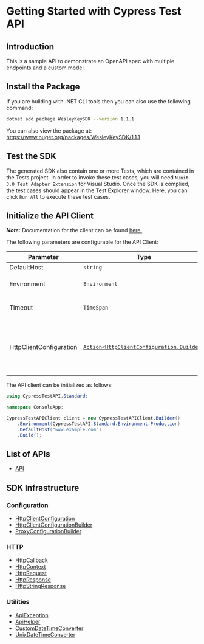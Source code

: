 
# Getting Started with Cypress Test API

## Introduction

This is a sample API to demonstrate an OpenAPI spec with multiple endpoints and a custom model.

## Install the Package

If you are building with .NET CLI tools then you can also use the following command:

```bash
dotnet add package WesleyKeySDK --version 1.1.1
```

You can also view the package at:
https://www.nuget.org/packages/WesleyKeySDK/1.1.1

## Test the SDK

The generated SDK also contain one or more Tests, which are contained in the Tests project. In order to invoke these test cases, you will need `NUnit 3.0 Test Adapter Extension` for Visual Studio. Once the SDK is complied, the test cases should appear in the Test Explorer window. Here, you can click `Run All` to execute these test cases.

## Initialize the API Client

**_Note:_** Documentation for the client can be found [here.](https://www.github.com/ZahraN444/wesley-key-dotnet-sdk/tree/1.1.1/doc/client.md)

The following parameters are configurable for the API Client:

| Parameter | Type | Description |
|  --- | --- | --- |
| DefaultHost | `string` | *Default*: `"www.example.com"` |
| Environment | `Environment` | The API environment. <br> **Default: `Environment.Production`** |
| Timeout | `TimeSpan` | Http client timeout.<br>*Default*: `TimeSpan.FromSeconds(100)` |
| HttpClientConfiguration | [`Action<HttpClientConfiguration.Builder>`](https://www.github.com/ZahraN444/wesley-key-dotnet-sdk/tree/1.1.1/doc/http-client-configuration-builder.md) | Action delegate that configures the HTTP client by using the HttpClientConfiguration.Builder for customizing API call settings.<br>*Default*: `new HttpClient()` |

The API client can be initialized as follows:

```csharp
using CypressTestAPI.Standard;

namespace ConsoleApp;

CypressTestAPIClient client = new CypressTestAPIClient.Builder()
    .Environment(CypressTestAPI.Standard.Environment.Production)
    .DefaultHost("www.example.com")
    .Build();
```

## List of APIs

* [API](https://www.github.com/ZahraN444/wesley-key-dotnet-sdk/tree/1.1.1/doc/controllers/api.md)

## SDK Infrastructure

### Configuration

* [HttpClientConfiguration](https://www.github.com/ZahraN444/wesley-key-dotnet-sdk/tree/1.1.1/doc/http-client-configuration.md)
* [HttpClientConfigurationBuilder](https://www.github.com/ZahraN444/wesley-key-dotnet-sdk/tree/1.1.1/doc/http-client-configuration-builder.md)
* [ProxyConfigurationBuilder](https://www.github.com/ZahraN444/wesley-key-dotnet-sdk/tree/1.1.1/doc/proxy-configuration-builder.md)

### HTTP

* [HttpCallback](https://www.github.com/ZahraN444/wesley-key-dotnet-sdk/tree/1.1.1/doc/http-callback.md)
* [HttpContext](https://www.github.com/ZahraN444/wesley-key-dotnet-sdk/tree/1.1.1/doc/http-context.md)
* [HttpRequest](https://www.github.com/ZahraN444/wesley-key-dotnet-sdk/tree/1.1.1/doc/http-request.md)
* [HttpResponse](https://www.github.com/ZahraN444/wesley-key-dotnet-sdk/tree/1.1.1/doc/http-response.md)
* [HttpStringResponse](https://www.github.com/ZahraN444/wesley-key-dotnet-sdk/tree/1.1.1/doc/http-string-response.md)

### Utilities

* [ApiException](https://www.github.com/ZahraN444/wesley-key-dotnet-sdk/tree/1.1.1/doc/api-exception.md)
* [ApiHelper](https://www.github.com/ZahraN444/wesley-key-dotnet-sdk/tree/1.1.1/doc/api-helper.md)
* [CustomDateTimeConverter](https://www.github.com/ZahraN444/wesley-key-dotnet-sdk/tree/1.1.1/doc/custom-date-time-converter.md)
* [UnixDateTimeConverter](https://www.github.com/ZahraN444/wesley-key-dotnet-sdk/tree/1.1.1/doc/unix-date-time-converter.md)

